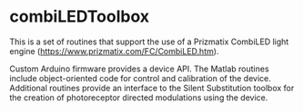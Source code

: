 # combiLEDToolbox
This is a set of routines that support the use of a Prizmatix CombiLED light engine (https://www.prizmatix.com/FC/CombiLED.htm).

Custom Arduino firmware provides a device API. The Matlab routines include object-oriented code for control and calibration of the device. Additional routines provide an interface to the Silent Substitution toolbox for the creation of photoreceptor directed modulations using the device. 
 
